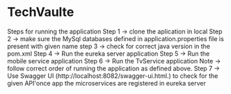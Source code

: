 # TechVaulte

Steps for running the application 
Step 1 -> clone the aplication in local 
Step 2 -> make sure the MySql databases defined in application.properties file is present with given name 
step 3 -> check for correct java version in the pom.xml
Step 4 -> Run the eureka server application
Step 5 -> Run the mobile service application 
Step 6 -> Run the TvService application 
Note -> follow correct order of running the application as defined above.
Step 7 -> Use Swagger UI (http://localhost:8082/swagger-ui.html.) to check for the given API'once app the microservices are registered in eureka server 
